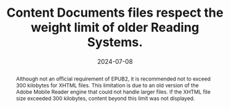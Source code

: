 ---
N: 
Rubrique: 
title: Content Documents files respect the weight limit of older Reading Systems. 
abstract: "Although not an official requirement of EPUB2, it is recommended not to exceed 300 kilobytes for XHTML files. This limitation is due to an old version of the Adobe Mobile Reader engine that could not handle larger files. If the XHTML file size exceeded 300 kilobytes, content beyond this limit was not displayed."
categories: ["backwards compatibility"]
agrege: O0000-E087
opquast: '0000'
indiceebook: '87'
description: "Rule n° 087"
before: "086"
weight: "087"
after: "001"
actif: '1'
layout: rules
date: 2024-07-08
tags: ["", ""]
objectif: ["", ""]
Meo: ["XHTML files should be separated into units with a maximum size of 250 KB"]
Controle: ["Check the size of XHTML files"]
epubcheck: 
ace: 
Source: ["SNE"]
Referentiel: [""]
Steps: ["Production"]
---
